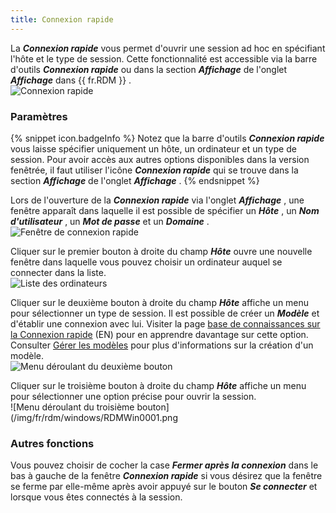 ```yaml
---
title: Connexion rapide
---
```

La ***Connexion rapide*** vous permet d&apos;ouvrir une session ad hoc en spécifiant l&apos;hôte et le type de session. Cette fonctionnalité est accessible via la barre d&apos;outils ***Connexion rapide*** ou dans la section ***Affichage*** de l&apos;onglet ***Affichage*** dans {{ fr.RDM }} .  
![Connexion rapide](/img/fr/rdm/windows/RDMWin2023.png) 

### Paramètres 

{% snippet icon.badgeInfo %} 
Notez que la barre d&apos;outils ***Connexion rapide*** vous laisse spécifier uniquement un hôte, un ordinateur et un type de session. Pour avoir accès aux autres options disponibles dans la version fenêtrée, il faut utiliser l&apos;icône ***Connexion rapide*** qui se trouve dans la section ***Affichage*** de l&apos;onglet ***Affichage*** . 
{% endsnippet %}
 
Lors de l&apos;ouverture de la ***Connexion rapide*** via l&apos;onglet ***Affichage*** , une fenêtre apparaît dans laquelle il est possible de spécifier un ***Hôte*** , un ***Nom d&apos;utilisateur*** , un ***Mot de passe*** et un ***Domaine*** .  
![Fenêtre de connexion rapide](/img/fr/rdm/windows/RDMWin2024.png) 

Cliquer sur le premier bouton à droite du champ ***Hôte*** ouvre une nouvelle fenêtre dans laquelle vous pouvez choisir un ordinateur auquel se connecter dans la liste.  
![Liste des ordinateurs](/img/fr/rdm/windows/RDMWin2025.png) 

Cliquer sur le deuxième bouton à droite du champ ***Hôte*** affiche un menu pour sélectionner un type de session. Il est possible de créer un ***Modèle*** et d&apos;établir une connexion avec lui. Visiter la page [base de connaissances sur la Connexion rapide](/kb/remote-desktop-manager/knowledge-base/quick-connect/) (EN) pour en apprendre davantage sur cette option. Consulter [Gérer les modèles](/fr/rdm/windows/commands/file/templates/creating-templates/) pour plus d&apos;informations sur la création d&apos;un modèle.  
![Menu déroulant du deuxième bouton](/img/fr/rdm/windows/RDMWin2026.png) 

Cliquer sur le troisième bouton à droite du champ ***Hôte*** affiche un menu pour sélectionner une option précise pour ouvrir la session.  
![Menu déroulant du troisième bouton](/img/fr/rdm/windows/RDMWin0001.png 

### Autres fonctions 

Vous pouvez choisir de cocher la case ***Fermer après la connexion*** dans le bas à gauche de la fenêtre ***Connexion rapide*** si vous désirez que la fenêtre se ferme par elle-même après avoir appuyé sur le bouton ***Se connecter*** et lorsque vous êtes connectés à la session. 

